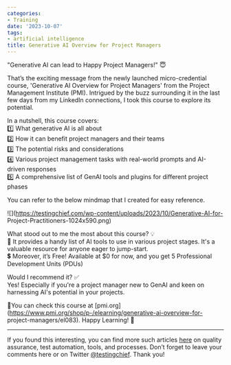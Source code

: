 ```yaml
---
categories:
- Training
date: '2023-10-07'
tags:
- artificial intelligence
title: Generative AI Overview for Project Managers
---
```


"Generative AI can lead to Happy Project Managers!" 😇

That’s the exciting message from the newly launched micro-credential course,
'Generative AI Overview for Project Managers' from the Project Management
Institute (PMI). Intrigued by the buzz surrounding it in the last few days
from my LinkedIn connections, I took this course to explore its potential.

In a nutshell, this course covers:  
1️⃣ What generative AI is all about  
2️⃣ How it can benefit project managers and their teams  
3️⃣ The potential risks and considerations  
4️⃣ Various project management tasks with real-world prompts and AI-driven
responses  
5️⃣ A comprehensive list of GenAI tools and plugins for different project
phases

You can refer to the below mindmap that I created for easy reference.

![](https://testingchief.com/wp-content/uploads/2023/10/Generative-AI-for-
Project-Practitioners-1024x590.png)

What stood out to me the most about this course? 💡  
📑 It provides a handy list of AI tools to use in various project stages. It's
a valuable resource for anyone eager to jump-start.  
💲 Moreover, it’s Free! Available at $0 for now, and you get 5 Professional
Development Units (PDUs)

Would I recommend it? ✅  
Yes! Especially if you're a project manager new to GenAI and keen on
harnessing AI's potential in your projects.

🔗You can check this course at
[pmi.org](https://www.pmi.org/shop/p-/elearning/generative-ai-overview-for-
project-managers/el083). Happy Learning! 🚀

* * *

If you found this interesting, you can find more such articles
[here](https://testingchief.com/blog/) on quality assurance, test automation,
tools, and processes. Don’t forget to leave your comments here or on Twitter
[@testingchief](https://twitter.com/testingchief). Thank you!